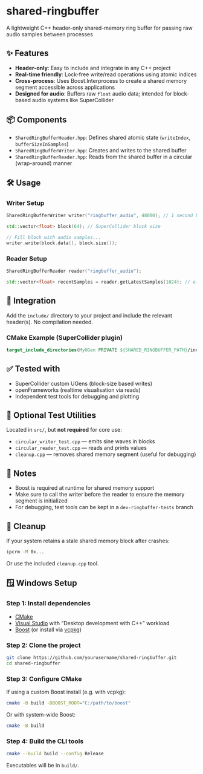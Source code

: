 # shared-ringbuffer

A lightweight C++ header-only shared-memory ring buffer for passing raw audio samples between processes

## ✨ Features

- **Header-only**: Easy to include and integrate in any C++ project
- **Real-time friendly**: Lock-free write/read operations using atomic indices
- **Cross-process**: Uses Boost.Interprocess to create a shared memory segment accessible across applications
- **Designed for audio**: Buffers raw `float` audio data; intended for block-based audio systems like SuperCollider

## 📦 Components

- `SharedRingBufferHeader.hpp`: Defines shared atomic state (`writeIndex`, `bufferSizeInSamples`)
- `SharedRingBufferWriter.hpp`: Creates and writes to the shared buffer
- `SharedRingBufferReader.hpp`: Reads from the shared buffer in a circular (wrap-around) manner

## 🛠️ Usage

### Writer Setup

```cpp
SharedRingBufferWriter writer("ringbuffer_audio", 48000); // 1 second buffer @ 48kHz

std::vector<float> block(64); // SuperCollider block size

// Fill block with audio samples...
writer.write(block.data(), block.size());
```

### Reader Setup

```cpp
SharedRingBufferReader reader("ringbuffer_audio");

std::vector<float> recentSamples = reader.getLatestSamples(1024); // e.g., 1024 most recent samples
```

## 🔗 Integration

Add the `include/` directory to your project and include the relevant header(s). No compilation needed.

### CMake Example (SuperCollider plugin)

```cmake
target_include_directories(MyUGen PRIVATE ${SHARED_RINGBUFFER_PATH}/include)
```

## ✅ Tested with

- SuperCollider custom UGens (block-size based writes)
- openFrameworks (realtime visualisation via reads)
- Independent test tools for debugging and plotting

## 📂 Optional Test Utilities

Located in `src/`, but **not required** for core use:

- `circular_writer_test.cpp` — emits sine waves in blocks
- `circular_reader_test.cpp` — reads and prints values
- `cleanup.cpp` — removes shared memory segment (useful for debugging)

## 📎 Notes

- Boost is required at runtime for shared memory support
- Make sure to call the writer before the reader to ensure the memory segment is initialized
- For debugging, test tools can be kept in a `dev-ringbuffer-tests` branch

## 🧹 Cleanup

If your system retains a stale shared memory block after crashes:

```sh
ipcrm -M 0x...
```

Or use the included `cleanup.cpp` tool.

## 🪟 Windows Setup

### Step 1: Install dependencies

- [CMake](https://cmake.org/download/)
- [Visual Studio](https://visualstudio.microsoft.com/) with “Desktop development with C++” workload
- [Boost](https://www.boost.org/) (or install via [vcpkg](https://vcpkg.io))

### Step 2: Clone the project

```sh
git clone https://github.com/yourusername/shared-ringbuffer.git
cd shared-ringbuffer
```

### Step 3: Configure CMake

If using a custom Boost install (e.g. with vcpkg):

```sh
cmake -B build -DBOOST_ROOT="C:/path/to/boost"
```

Or with system-wide Boost:

```sh
cmake -B build
```

### Step 4: Build the CLI tools

```sh
cmake --build build --config Release
```

Executables will be in `build/`.